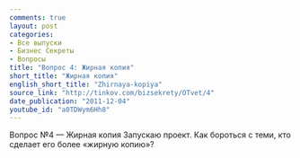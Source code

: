 ```yaml
---
comments: true
layout: post
categories:
- Все выпуски
- Бизнес Секреты
- Вопросы
title: "Вопрос 4: Жирная копия"
short_title: "Жирная копия"
english_short_title: "Zhirnaya-kopiya"
source_link: "http://tinkov.com/bizsekrety/OTvet/4"
date_publication: "2011-12-04"
youtube_id: "a0TDWym6Hh8"
---
```

Вопрос №4 — Жирная копия
Запускаю проект. Как бороться с теми, кто сделает его более «жирную копию»?
